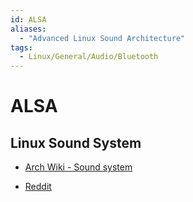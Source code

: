 ```yaml
---
id: ALSA
aliases:
  - "Advanced Linux Sound Architecture"
tags:
  - Linux/General/Audio/Bluetooth
---
```


# ALSA

## Linux Sound System

- [Arch Wiki - Sound system](https://wiki.archlinux.org/title/Sound_system)

- [Reddit](https://www.reddit.com/r/archlinux/comments/ae67oa/lets_talk_about_how_the_linuxarch_sound/)
